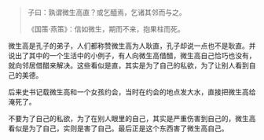 > 子曰：孰谓微生高直？或乞醯焉，乞诸其邻而与之。
>
> 《国策·燕策》：信如微生，期而不来，抱果柱而死。

微生高是孔子的弟子，人们都称赞微生高为人耿直，孔子却说一点也不是耿直。并说出了其中的一个生活中的小例子，有人向微生高借醋，微生高自己恰巧也没有，就向邻居借醋来解决。这些看似是直，其实是为了自己的私欲，为了让别人看到自己的美德。

后来史书记载微生高和一个女孩约会，当时在约会的地点发大水，直接把微生高给淹死了。

不要为了自己的私欲，为了在别人眼里的自己，其实是严重伤害到自己的，微生高看似是为了自己，实则是害了自己。最后正是这个东西害了微生高自己。

